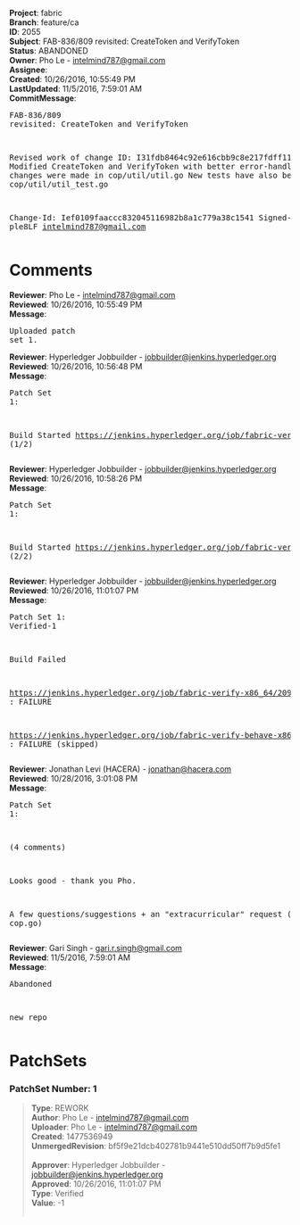 <strong>Project</strong>: fabric<br><strong>Branch</strong>: feature/ca<br><strong>ID</strong>: 2055<br><strong>Subject</strong>: FAB-836/809 revisited: CreateToken and VerifyToken<br><strong>Status</strong>: ABANDONED<br><strong>Owner</strong>: Pho Le - intelmind787@gmail.com<br><strong>Assignee</strong>:<br><strong>Created</strong>: 10/26/2016, 10:55:49 PM<br><strong>LastUpdated</strong>: 11/5/2016, 7:59:01 AM<br><strong>CommitMessage</strong>:<br><pre>FAB-836/809 revisited: CreateToken and VerifyToken

Revised work of change ID: I31fdb8464c92e616cbb9c8e217fdff11d3a547cf
Modified CreateToken and VerifyToken with better error-handling.
These changes were made in cop/util/util.go
New tests have also been added to cop/util/util_test.go

Change-Id: Ief0109faaccc832045116982b8a1c779a38c1541
Signed-off-by: ple8LF <intelmind787@gmail.com>
</pre><h1>Comments</h1><strong>Reviewer</strong>: Pho Le - intelmind787@gmail.com<br><strong>Reviewed</strong>: 10/26/2016, 10:55:49 PM<br><strong>Message</strong>: <pre>Uploaded patch set 1.</pre><strong>Reviewer</strong>: Hyperledger Jobbuilder - jobbuilder@jenkins.hyperledger.org<br><strong>Reviewed</strong>: 10/26/2016, 10:56:48 PM<br><strong>Message</strong>: <pre>Patch Set 1:

Build Started https://jenkins.hyperledger.org/job/fabric-verify-x86_64/2097/ (1/2)</pre><strong>Reviewer</strong>: Hyperledger Jobbuilder - jobbuilder@jenkins.hyperledger.org<br><strong>Reviewed</strong>: 10/26/2016, 10:58:26 PM<br><strong>Message</strong>: <pre>Patch Set 1:

Build Started https://jenkins.hyperledger.org/job/fabric-verify-behave-x86_64/992/ (2/2)</pre><strong>Reviewer</strong>: Hyperledger Jobbuilder - jobbuilder@jenkins.hyperledger.org<br><strong>Reviewed</strong>: 10/26/2016, 11:01:07 PM<br><strong>Message</strong>: <pre>Patch Set 1: Verified-1

Build Failed 

https://jenkins.hyperledger.org/job/fabric-verify-x86_64/2097/ : FAILURE

https://jenkins.hyperledger.org/job/fabric-verify-behave-x86_64/992/ : FAILURE (skipped)</pre><strong>Reviewer</strong>: Jonathan Levi (HACERA) - jonathan@hacera.com<br><strong>Reviewed</strong>: 10/28/2016, 3:01:08 PM<br><strong>Message</strong>: <pre>Patch Set 1:

(4 comments)

Looks good - thank you Pho.

A few questions/suggestions + an "extracurricular" request (re: cop.go)</pre><strong>Reviewer</strong>: Gari Singh - gari.r.singh@gmail.com<br><strong>Reviewed</strong>: 11/5/2016, 7:59:01 AM<br><strong>Message</strong>: <pre>Abandoned

new repo</pre><h1>PatchSets</h1><h3>PatchSet Number: 1</h3><blockquote><strong>Type</strong>: REWORK<br><strong>Author</strong>: Pho Le - intelmind787@gmail.com<br><strong>Uploader</strong>: Pho Le - intelmind787@gmail.com<br><strong>Created</strong>: 1477536949<br><strong>UnmergedRevision</strong>: bf5f9e21dcb402781b9441e510dd50ff7b9d5fe1<br><br><strong>Approver</strong>: Hyperledger Jobbuilder - jobbuilder@jenkins.hyperledger.org<br><strong>Approved</strong>: 10/26/2016, 11:01:07 PM<br><strong>Type</strong>: Verified<br><strong>Value</strong>: -1<br><br></blockquote>